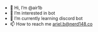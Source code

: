 - 👋 Hi, I’m @air1b
- 👀 I’m interested in bot
- 🌱 I’m currently learning discord bot
- 📫 How to reach me ariel.b@nerd148.co

<!---
air1b/air1b is a ✨ special ✨ repository because its `README.md` (this file) appears on your GitHub profile.
You can click the Preview link to take a look at your changes.
--->
